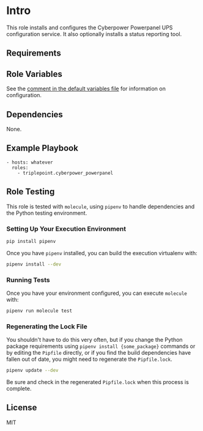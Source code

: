 # Intro
This role installs and configures the Cyberpower Powerpanel UPS configuration service.  It also optionally installs a status reporting tool.

## Requirements

## Role Variables
See the [comment in the default variables file](defaults/main.yml) for information on configuration.

## Dependencies
None.

## Example Playbook
    - hosts: whatever
      roles:
        - triplepoint.cyberpower_powerpanel

## Role Testing
This role is tested with `molecule`, using `pipenv` to handle dependencies and the Python testing environment.

### Setting Up Your Execution Environment
``` sh
pip install pipenv
```

Once you have `pipenv` installed, you can build the execution virtualenv with:
``` sh
pipenv install --dev
```

### Running Tests
Once you have your environment configured, you can execute `molecule` with:
``` sh
pipenv run molecule test
```

### Regenerating the Lock File
You shouldn't have to do this very often, but if you change the Python package requirements using `pipenv install {some_package}` commands or by editing the `Pipfile` directly, or if you find the build dependencies have fallen out of date, you might need to regenerate the `Pipfile.lock`.
``` sh
pipenv update --dev
```
Be sure and check in the regenerated `Pipfile.lock` when this process is complete.

## License
MIT
